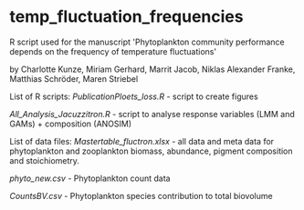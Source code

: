 # temp_fluctuation_frequencies
R script used for the manuscript 'Phytoplankton community performance depends on the frequency of temperature fluctuations' 

by Charlotte Kunze, Miriam Gerhard, Marrit Jacob, Niklas Alexander Franke, Matthias Schröder, Maren Striebel

List of R scripts: 
*PublicationPloets_loss.R* - script to create figures 

*All_Analysis_Jacuzzitron.R* - script to analyse response variables (LMM and GAMs) + composition (ANOSIM)


List of data files: 
*Mastertable_fluctron.xlsx* - all data and meta data for phytoplankton and zooplankton biomass, abundance, pigment composition and stoichiometry.

*phyto_new.csv* - Phytoplankton count data 

*CountsBV.csv* - Phytoplankton species contribution to total biovolume 


